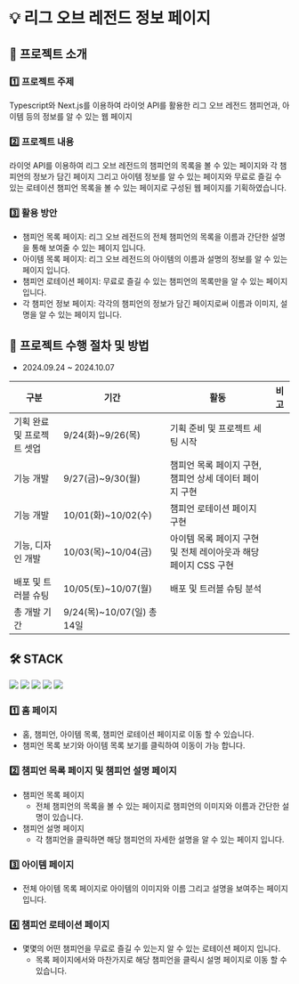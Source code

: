 # :bulb: 리그 오브 레전드 정보 페이지

## :tada: 프로젝트 소개

### :one: 프로젝트 주제
Typescript와 Next.js를 이용하여 라이엇 API를 활용한 리그 오브 레전드 챔피언과, 아이템 등의 정보를 알 수 있는 웹 페이지

### :two: 프로젝트 내용
라이엇 API를 이용하여 리그 오브 레전드의 챔피언의 목록을 볼 수 있는 페이지와 각 챔피언의 정보가 담긴 페이지 그리고 아이템 정보를 알 수 있는 페이지와 무료로 즐길 수 있는 로테이션 챔피언 목록을 볼 수 있는 페이지로 구성된 웹 페이지를 기획하였습니다.

### :three: 활용 방안
- 챔피언 목록 페이지: 리그 오브 레전드의 전체 챔피언의 목록을 이름과 간단한 설명을 통해 보여줄 수 있는 페이지 입니다.
- 아이템 목록 페이지: 리그 오브 레전드의 아이템의 이름과 설명의 정보를 알 수 있는 페이지 입니다.
- 챔피언 로테이션 페이지: 무료로 즐길 수 있는 챔피언의 목록만을 알 수 있는 페이지 입니다.
- 각 챔피언 정보 페이지: 각각의 챔피언의 정보가 담긴 페이지로써 이름과 이미지, 설명을 알 수 있는 페이지 입니다.

## :date: 프로젝트 수행 절차 및 방법

- 2024.09.24 ~ 2024.10.07

| 구분                     | 기간                        | 활동                                                      | 비고                                            |
| ------------------------ | --------------------------- | --------------------------------------------------------- | ----------------------------------------------- |
| 기획 완료 및 프로젝트 셋업         | 9/24(화)~9/26(목)            | 기획 준비 및 프로젝트 세팅 시작 |                                                 |
| 기능 개발            | 9/27(금)~9/30(월)               |     챔피언 목록 페이지 구현, 챔피언 상세 데이터 페이지 구현                     |                            |
| 기능 개발            | 10/01(화)~10/02(수)               |        챔피언 로테이션 페이지 구현                     |  |
| 기능, 디자인 개발 | 10/03(목)~10/04(금) | 아이템 목록 페이지 구현 및 전체 레이아웃과 해당 페이지 CSS 구현                     |                                  |
| 배포 및 트러블 슈팅           | 10/05(토)~10/07(월)               | 배포 및 트러블 슈팅 분석                   |                                                 |
| 총 개발 기간             | 9/24(목)~10/07(일) 총 14일 |                                                           |

## :hammer_and_wrench: STACK

<img src="https://img.shields.io/badge/Next.js-000000?style=flat-square&logo=Next.js&logoColor=white"/>
<img src="https://img.shields.io/badge/Typescript-3178C6?style=flat-square&logo=Typescript&logoColor=white"/>
<img src="https://img.shields.io/badge/Tailwind CSS-06B6D4?style=flat-square&logo=Tailwind CSS&logoColor=white"/>
<img src="https://img.shields.io/badge/JavaScript-F7DF1E?style=flat-square&logo=javascript&logoColor=black"/>
<img src="https://img.shields.io/badge/React-61DAFB?style=flat-square&logo=React&logoColor=black"/>
                               
### :one: 홈 페이지

- 홈, 챔피언, 아이템 목록, 챔피언 로테이션 페이지로 이동 할 수 있습니다.
- 챔피언 목록 보기와 아이템 목록 보기를 클릭하여 이동이 가능 합니다.

### :two: 챔피언 목록 페이지 및 챔피언 설명 페이지

- 챔피언 목록 페이지
  - 전체 챔피언의 목록을 볼 수 있는 페이지로 챔피언의 이미지와 이름과 간단한 설명이 있습니다.
- 챔피언 설명 페이지
  - 각 챔피언을 클릭하면 해당 챔피언의 자세한 설명을 알 수 있는 페이지 입니다.

### :three: 아이템 페이지

- 전체 아이템 목록 페이지로 아이템의 이미지와 이름 그리고 설명을 보여주는 페이지 입니다.

### :four: 챔피언 로테이션 페이지

- 몇몇의 어떤 챔피언을 무료로 즐길 수 있는지 알 수 있는 로테이션 페이지 입니다.
  - 목록 페이지에서와 마찬가지로 해당 챔피언을 클릭시 설명 페이지로 이동 할 수 있습니다.

